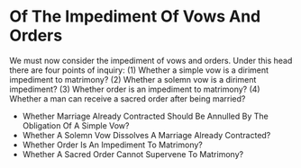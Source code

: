 # Of The Impediment Of Vows And Orders

We must now consider the impediment of vows and orders. Under this head there are four points of inquiry:
(1) Whether a simple vow is a diriment impediment to matrimony?
(2) Whether a solemn vow is a diriment impediment?
(3) Whether order is an impediment to matrimony?
(4) Whether a man can receive a sacred order after being married?

* Whether Marriage Already Contracted Should Be Annulled By The Obligation Of A Simple Vow?
* Whether A Solemn Vow Dissolves A Marriage Already Contracted?
* Whether Order Is An Impediment To Matrimony?
* Whether A Sacred Order Cannot Supervene To Matrimony?
